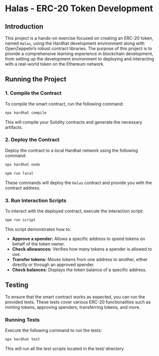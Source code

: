 # Halas - ERC-20 Token Development

## Introduction

This project is a hands-on exercise focused on creating an ERC-20 token, named `Halas`, using the Hardhat development environment along with OpenZeppelin’s robust contract libraries. The purpose of this project is to provide a comprehensive learning experience in blockchain development, from setting up the development environment to deploying and interacting with a real-world token on the Ethereum network.

## Running the Project

### 1. Compile the Contract

To compile the smart contract, run the following command:

```bash
npx hardhat compile
```

This will compile your Solidity contracts and generate the necessary artifacts.

### 2. Deploy the Contract

Deploy the contract to a local Hardhat network using the following command:

```bash
npx hardhat node
```

```bash
npm run local

```

These commands will deploy the `Halas` contract and provide you with the contract address.

### 3. Run Interaction Scripts

To interact with the deployed contract, execute the interaction script:

```bash
npm run script
```

This script demonstrates how to:

- **Approve a spender:** Allows a specific address to spend tokens on behalf of the token owner.
- **Check allowances:** Verifies how many tokens a spender is allowed to use.
- **Transfer tokens:** Moves tokens from one address to another, either directly or through an approved spender.
- **Check balances:** Displays the token balance of a specific address.

## Testing

To ensure that the smart contract works as expected, you can run the provided tests. These tests cover various ERC-20 functionalities such as minting tokens, approving spenders, transferring tokens, and more.

### Running Tests

Execute the following command to run the tests:

```bash
npx hardhat test

```

This will run all the test scripts located in the test/ directory
